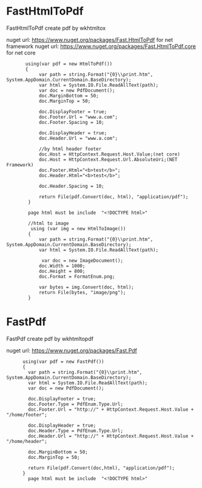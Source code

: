 # FastHtmlToPdf
FastHtmlToPdf create pdf by wkhtmltox
      
nuget url: https://www.nuget.org/packages/Fast.HtmlToPdf for net framework 
nuget url: https://www.nuget.org/packages/Fast.HtmlToPdf.core for net core 
          
                    
           using(var pdf = new HtmlToPdf())
           {
                var path = string.Format("{0}\\print.htm", System.AppDomain.CurrentDomain.BaseDirectory);
                var html = System.IO.File.ReadAllText(path);
                var doc = new PdfDocument();
                doc.MarginBottom = 50;
                doc.MarginTop = 50;
            
                doc.DisplayFooter = true;
                doc.Footer.Url = "www.a.com";
                doc.Footer.Spacing = 10;

                doc.DisplayHeader = true;
                doc.Header.Url = "www.a.com"; 
                
                //by html header footer
                doc.Host = HttpContext.Request.Host.Value;(net core)                
                doc.Host = HttpContext.Request.Url.AbsoluteUri;(NET Framework)                
                doc.Footer.Html="<b>test</b>";                
                doc.Header.Html="<b>test</b>";
                
                doc.Header.Spacing = 10;
                                                       
                return File(pdf.Convert(doc, html), "application/pdf");
            }
            
            page html must be include  "<!DOCTYPE html>"

            //html to image
             using (var img = new HtmlToImage())
            {
                var path = string.Format("{0}\\print.htm", System.AppDomain.CurrentDomain.BaseDirectory);
                var html = System.IO.File.ReadAllText(path);

                 var doc = new ImageDocument();
                doc.Width = 1000;
                doc.Height = 800;
                doc.Format = FormatEnum.png;

                var bytes = img.Convert(doc, html);
                return File(bytes, "image/png");
            }


# FastPdf
FastPdf create pdf by wkhtmltopdf
      
nuget url: https://www.nuget.org/packages/Fast.Pdf

          using(var pdf = new FastPdf())
          {
            var path = string.Format("{0}\\print.htm", System.AppDomain.CurrentDomain.BaseDirectory);
            var html = System.IO.File.ReadAllText(path);
            var doc = new PdfDocument();
            
            doc.DisplayFooter = true;
            doc.Footer.Type = PdfEnum.Type.Url;
            doc.Footer.Url = "http://" + HttpContext.Request.Host.Value + "/home/footer";
           
            doc.DisplayHeader = true;
            doc.Header.Type = PdfEnum.Type.Url;
            doc.Header.Url = "http://" + HttpContext.Request.Host.Value + "/home/header";
                                           
            doc.MarginBottom = 50;
            doc.MarginTop = 50;
                        
            return File(pdf.Convert(doc,html), "application/pdf");
          }
            page html must be include  "<!DOCTYPE html>"
